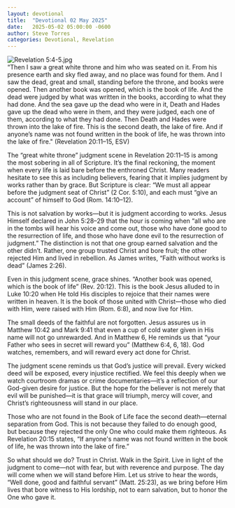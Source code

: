 ```yaml
---
layout: devotional
title:  "Devotional 02 May 2025"
date:   2025-05-02 05:00:00 -0600
author: Steve Torres
categories: Devotional, Revelation
---
```

<img src="https://sitemedia.esteeb.com/file/esteebcomsitemedia/devotional_images/Revelation/Rev-20_12.jpg?raw=true" alt="Revelation 5:4-5.jpg" style="max-width: 100%; height: auto;">

<div class="scripture">
  “Then I saw a great white throne and him who was seated on it. From his presence earth and sky fled away, and no place was found for them. And I saw the dead, great and small, standing before the throne, and books were opened. Then another book was opened, which is the book of life. And the dead were judged by what was written in the books, according to what they had done. And the sea gave up the dead who were in it, Death and Hades gave up the dead who were in them, and they were judged, each one of them, according to what they had done. Then Death and Hades were thrown into the lake of fire. This is the second death, the lake of fire. And if anyone’s name was not found written in the book of life, he was thrown into the lake of fire." (Revelation 20:11–15, ESV)
</div>

The “great white throne” judgment scene in Revelation 20:11–15 is among the most sobering in all of Scripture. It’s the final reckoning, the moment when every life is laid bare before the enthroned Christ. Many readers hesitate to see this as including believers, fearing that it implies judgment by works rather than by grace. But Scripture is clear: “We must all appear before the judgment seat of Christ” (2 Cor. 5:10), and each must “give an account” of himself to God (Rom. 14:10–12).

This is not salvation by works—but it is judgment according to works. Jesus Himself declared in John 5:28–29 that the hour is coming when “all who are in the tombs will hear his voice and come out, those who have done good to the resurrection of life, and those who have done evil to the resurrection of judgment.” The distinction is not that one group earned salvation and the other didn’t. Rather, one group trusted Christ and bore fruit; the other rejected Him and lived in rebellion. As James writes, “Faith without works is dead” (James 2:26).

Even in this judgment scene, grace shines. “Another book was opened, which is the book of life” (Rev. 20:12). This is the book Jesus alluded to in Luke 10:20 when He told His disciples to rejoice that their names were written in heaven. It is the book of those united with Christ—those who died with Him, were raised with Him (Rom. 6:8), and now live for Him.

The small deeds of the faithful are not forgotten. Jesus assures us in Matthew 10:42 and Mark 9:41 that even a cup of cold water given in His name will not go unrewarded. And in Matthew 6, He reminds us that “your Father who sees in secret will reward you” (Matthew 6:4, 6, 18). God watches, remembers, and will reward every act done for Christ.

The judgment scene reminds us that God’s justice will prevail. Every wicked deed will be exposed, every injustice rectified. We feel this deeply when we watch courtroom dramas or crime documentaries—it’s a reflection of our God-given desire for justice. But the hope for the believer is not merely that evil will be punished—it is that grace will triumph, mercy will cover, and Christ’s righteousness will stand in our place.

Those who are not found in the Book of Life face the second death—eternal separation from God. This is not because they failed to do enough good, but because they rejected the only One who could make them righteous. As Revelation 20:15 states, “If anyone's name was not found written in the book of life, he was thrown into the lake of fire.”

So what should we do? Trust in Christ. Walk in the Spirit. Live in light of the judgment to come—not with fear, but with reverence and purpose. The day will come when we will stand before Him. Let us strive to hear the words, “Well done, good and faithful servant” (Matt. 25:23), as we bring before Him lives that bore witness to His lordship, not to earn salvation, but to honor the One who gave it.
